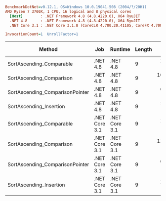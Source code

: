 ``` ini

BenchmarkDotNet=v0.12.1, OS=Windows 10.0.19041.508 (2004/?/20H1)
AMD Ryzen 7 3700X, 1 CPU, 16 logical and 8 physical cores
  [Host]        : .NET Framework 4.8 (4.8.4220.0), X64 RyuJIT
  .NET 4.8      : .NET Framework 4.8 (4.8.4220.0), X64 RyuJIT
  .NET Core 3.1 : .NET Core 3.1.8 (CoreCLR 4.700.20.41105, CoreFX 4.700.20.41903), X64 RyuJIT

InvocationCount=1  UnrollFactor=1  

```
|                          Method |           Job |       Runtime | Length |      Mean |    Error |   StdDev | Code Size |      Gen 0 | Gen 1 | Gen 2 |  Allocated |
|-------------------------------- |-------------- |-------------- |------- |----------:|---------:|---------:|----------:|-----------:|------:|------:|-----------:|
|        SortAscending_Comparable |      .NET 4.8 |      .NET 4.8 |      9 |  12.49 ms | 0.057 ms | 0.051 ms |     652 B |          - |     - |     - |          - |
|        SortAscending_Comparison |      .NET 4.8 |      .NET 4.8 |      9 | 108.46 ms | 1.048 ms | 0.929 ms |     608 B | 54000.0000 |     - |     - | 71324304 B |
| SortAscending_ComparisonPointer |      .NET 4.8 |      .NET 4.8 |      9 |  61.11 ms | 0.366 ms | 0.342 ms |     848 B |          - |     - |     - |          - |
|         SortAscending_Insertion |      .NET 4.8 |      .NET 4.8 |      9 |  19.29 ms | 0.171 ms | 0.160 ms |     517 B |          - |     - |     - |          - |
|        SortAscending_Comparable | .NET Core 3.1 | .NET Core 3.1 |      9 |  13.70 ms | 0.087 ms | 0.081 ms |     652 B |          - |     - |     - |          - |
|        SortAscending_Comparison | .NET Core 3.1 | .NET Core 3.1 |      9 | 111.92 ms | 1.191 ms | 1.114 ms |     614 B |  8000.0000 |     - |     - | 71111168 B |
| SortAscending_ComparisonPointer | .NET Core 3.1 | .NET Core 3.1 |      9 |  61.13 ms | 0.451 ms | 0.422 ms |     848 B |          - |     - |     - |          - |
|         SortAscending_Insertion | .NET Core 3.1 | .NET Core 3.1 |      9 |  12.67 ms | 0.107 ms | 0.095 ms |     268 B |          - |     - |     - |          - |
